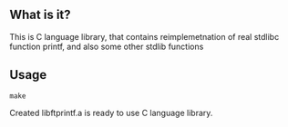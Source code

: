   What is it?
  ----------
  
  This is C language library, that contains reimplemetnation of real stdlibc function printf, and also some other stdlib functions
  
  Usage
  ----------
  ```
  make
  ```
  
  Created libftprintf.a is ready to use C language library.
  
